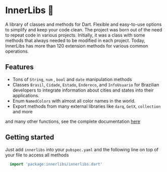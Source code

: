  
# InnerLibs 🦞


A library of classes and methods for Dart. Flexible and easy-to-use options to simplify and keep your code clean.
The project was born out of the need to repeat code in various projects. Initially, it was a class with some methods that always needed to be modified in each project. Today, InnerLibs has more than 120 extension methods for various common operations.
 


## Features

- Tons of `String`, `num` , `bool` and `date` manipulation methods
- Classes `Brasil`, `Cidade`, `Estado`, `Endereco`, and `InfoUsuario` for Brazilian developers to integrate information about cities and states into their applications.
- Enum `NamedColors` with almost all color names in the world.
- Export methods from many external libraries like `darq`, `GetX`, `collection` and more


and many other functions, see the complete documentation [here](https://zonaro.github.io/innerlibs_dart)

## Getting started

Just add `innerlibs` into your `pubspec.yaml`  and the following line on top of your file to access all methods

```dart
  import 'package:innerlibs/innerlibs.dart'
```
 


